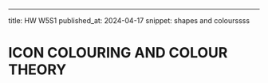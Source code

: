 ---
title: HW W5S1
published_at: 2024-04-17
snippet: shapes and colourssss


# ICON COLOURING AND COLOUR THEORY


